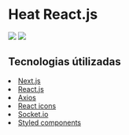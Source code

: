 <h1>Heat React.js</h1>
<img src="https://github.com/lulucasalves/heatreactjs-project-front/blob/main/.github/img-1.png" />
<img src="https://github.com/lulucasalves/heatreactjs-project-front/blob/main/.github/img-2.png" />
<br/>
<h2>Tecnologias útilizadas</h2>
<li><a href="https://nextjs.org/">Next.js</a></li>
<li><a href="https://reactjs.org/">React.js</a></li>
<li><a href="https://axios-http.com/docs/intro">Axios</a></li>
<li><a href="https://react-icons.github.io/react-icons/">React icons</a></li>
<li><a href="https://socket.io/">Socket.io</a></li>
<li><a href="https://styled-components.com/">Styled components</a></li>
